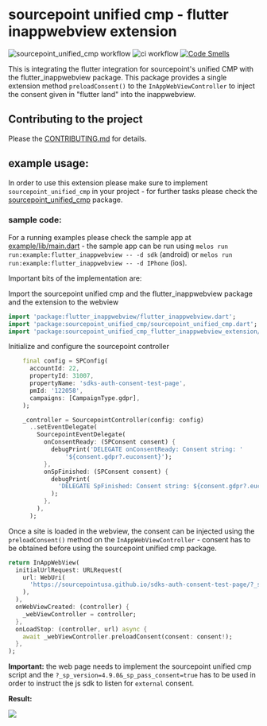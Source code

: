 # sourcepoint unified cmp - flutter inappwebview extension

![sourcepoint_unified_cmp workflow](https://github.com/thekorn/sourcepoint_unified_cmp/actions/workflows/sourcepoint_unified_cmp.yaml/badge.svg) ![ci workflow](https://github.com/thekorn/sourcepoint_unified_cmp/actions/workflows/ci.yaml/badge.svg) [![Code Smells](https://sonarcloud.io/api/project_badges/measure?project=thekorn_sourcepoint_unified_cmp&metric=code_smells)](https://sonarcloud.io/summary/new_code?id=thekorn_sourcepoint_unified_cmp)

This is integrating the flutter integration for sourcepoint's unified CMP with the flutter_inappwebview package.
This package provides a single extension method `preloadConsent()` to the `InAppWebViewController` to inject the
consent given in "flutter land" into the inappwebview.

## Contributing to the project

Please the [CONTRIBUTING.md](https://github.com/thekorn/sourcepoint_unified_cmp/blob/main/CONTRIBUTING.md) for details.

## example usage:

In order to use this extension please make sure to implement `sourcepoint_unified_cmp` in your project - for further tasks please check the [sourcepoint_unified_cmp](https://pub.dev/packages/sourcepoint_unified_cmp) package.


### sample code:

For a running examples please check the sample app at [example/lib/main.dart](https://github.com/thekorn/sourcepoint_unified_cmp/blob/main/packages/sourcepoint_unified_cmp_flutter_inappwebview_extension/example/lib/main.dart) - the sample app can be run using `melos run run:example:flutter_inappwebview -- -d sdk` (android) or `melos run run:example:flutter_inappwebview -- -d IPhone` (ios).

Important bits of the implementation are:

Import the sourcepoint unified cmp and the flutter_inappwebview package and the extension to the webview
```dart
import 'package:flutter_inappwebview/flutter_inappwebview.dart';
import 'package:sourcepoint_unified_cmp/sourcepoint_unified_cmp.dart';
import 'package:sourcepoint_unified_cmp_flutter_inappwebview_extension/sourcepoint_unified_cmp_flutter_inappwebview_extension.dart';
```

Initialize and configure the sourcepoint controller

```dart
    final config = SPConfig(
      accountId: 22,
      propertyId: 31007,
      propertyName: 'sdks-auth-consent-test-page',
      pmId: '122058',
      campaigns: [CampaignType.gdpr],
    );

    _controller = SourcepointController(config: config)
      ..setEventDelegate(
        SourcepointEventDelegate(
          onConsentReady: (SPConsent consent) {
            debugPrint('DELEGATE onConsentReady: Consent string: '
                '${consent.gdpr?.euconsent}');
          },
          onSpFinished: (SPConsent consent) {
            debugPrint(
              'DELEGATE SpFinished: Consent string: ${consent.gdpr?.euconsent}',
            );
          },
        ),
      );
```

Once a site is loaded in the webview, the consent can be injected using the `preloadConsent()` method on the `InAppWebViewController` - consent has to be obtained before using the sourcepoint unified cmp package.

```dart
return InAppWebView(
  initialUrlRequest: URLRequest(
    url: WebUri(
      'https://sourcepointusa.github.io/sdks-auth-consent-test-page/?_sp_version=4.9.0&_sp_pass_consent=true',
    ),
  ),
  onWebViewCreated: (controller) {
    _webViewController = controller;
  },
  onLoadStop: (controller, url) async {
    await _webViewController.preloadConsent(consent: consent!);
  },
);
```

**Important:** the web page needs to implement the sourcepoint unified cmp script and the `?_sp_version=4.9.0&_sp_pass_consent=true` has to be used in order to instruct the js sdk to listen for `external` consent.

**Result:**

![](https://github.com/thekorn/sourcepoint_unified_cmp/raw/main/doc/images/webview-ios.gif)
